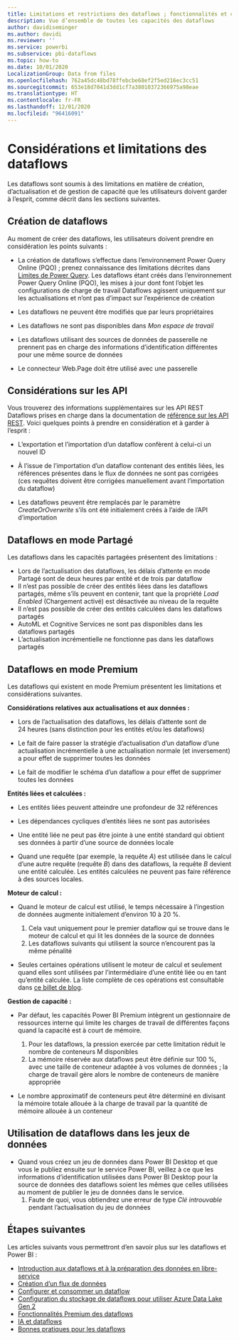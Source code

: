 ```yaml
---
title: Limitations et restrictions des dataflows ; fonctionnalités et connecteurs pris en charge
description: Vue d’ensemble de toutes les capacités des dataflows
author: davidiseminger
ms.author: davidi
ms.reviewer: ''
ms.service: powerbi
ms.subservice: pbi-dataflows
ms.topic: how-to
ms.date: 10/01/2020
LocalizationGroup: Data from files
ms.openlocfilehash: 762a45dc48bd78ffebcbe68ef2f5ed216ec3cc51
ms.sourcegitcommit: 653e18d7041d3dd1cf7a38010372366975a98eae
ms.translationtype: HT
ms.contentlocale: fr-FR
ms.lasthandoff: 12/01/2020
ms.locfileid: "96416091"
---
```

# <a name="dataflows-limitations-and-considerations"></a>Considérations et limitations des dataflows

Les dataflows sont soumis à des limitations en matière de création, d’actualisation et de gestion de capacité que les utilisateurs doivent garder à l’esprit, comme décrit dans les sections suivantes.

## <a name="dataflow-authoring"></a>Création de dataflows

Au moment de créer des dataflows, les utilisateurs doivent prendre en considération les points suivants :

* La création de dataflows s’effectue dans l’environnement Power Query Online (PQO) ; prenez connaissance des limitations décrites dans [Limites de Power Query](/power-query/power-query-online-limits).
Les dataflows étant créés dans l’environnement Power Query Online (PQO), les mises à jour dont font l’objet les configurations de charge de travail Dataflows agissent uniquement sur les actualisations et n’ont pas d’impact sur l’expérience de création

* Les dataflows ne peuvent être modifiés que par leurs propriétaires

* Les dataflows ne sont pas disponibles dans *Mon espace de travail*

* Les dataflows utilisant des sources de données de passerelle ne prennent pas en charge des informations d’identification différentes pour une même source de données

* Le connecteur Web.Page doit être utilisé avec une passerelle

## <a name="api-considerations"></a>Considérations sur les API

Vous trouverez des informations supplémentaires sur les API REST Dataflows prises en charge dans la documentation de [référence sur les API REST](/rest/api/power-bi/dataflows). Voici quelques points à prendre en considération et à garder à l’esprit :

* L’exportation et l’importation d’un dataflow confèrent à celui-ci un nouvel ID

* À l’issue de l’importation d’un dataflow contenant des entités liées, les références présentes dans le flux de données ne sont pas corrigées (ces requêtes doivent être corrigées manuellement avant l’importation du dataflow)

* Les dataflows peuvent être remplacés par le paramètre *CreateOrOverwrite* s’ils ont été initialement créés à l’aide de l’API d’importation

## <a name="dataflows-in-shared"></a>Dataflows en mode Partagé

Les dataflows dans les capacités partagées présentent des limitations :

* Lors de l’actualisation des dataflows, les délais d’attente en mode Partagé sont de deux heures par entité et de trois par dataflow
* Il n’est pas possible de créer des entités liées dans les dataflows partagés, même s’ils peuvent en contenir, tant que la propriété *Load Enabled* (Chargement activé) est désactivée au niveau de la requête
* Il n’est pas possible de créer des entités calculées dans les dataflows partagés
* AutoML et Cognitive Services ne sont pas disponibles dans les dataflows partagés
* L’actualisation incrémentielle ne fonctionne pas dans les dataflows partagés

## <a name="dataflows-in-premium"></a>Dataflows en mode Premium

Les dataflows qui existent en mode Premium présentent les limitations et considérations suivantes.

**Considérations relatives aux actualisations et aux données :**

* Lors de l’actualisation des dataflows, les délais d’attente sont de 24 heures (sans distinction pour les entités et/ou les dataflows)

* Le fait de faire passer la stratégie d’actualisation d’un dataflow d’une actualisation incrémentielle à une actualisation normale (et inversement) a pour effet de supprimer toutes les données

* Le fait de modifier le schéma d’un dataflow a pour effet de supprimer toutes les données

**Entités liées et calculées :**

* Les entités liées peuvent atteindre une profondeur de 32 références

* Les dépendances cycliques d’entités liées ne sont pas autorisées

* Une entité liée ne peut pas être jointe à une entité standard qui obtient ses données à partir d’une source de données locale

* Quand une requête (par exemple, la requête *A*) est utilisée dans le calcul d’une autre requête (requête *B*) dans des dataflows, la requête *B* devient une entité calculée. Les entités calculées ne peuvent pas faire référence à des sources locales.


**Moteur de calcul :**

* Quand le moteur de calcul est utilisé, le temps nécessaire à l’ingestion de données augmente initialement d’environ 10 à 20 %.

  1. Cela vaut uniquement pour le premier dataflow qui se trouve dans le moteur de calcul et qui lit les données de la source de données
  2. Les dataflows suivants qui utilisent la source n’encourent pas la même pénalité

* Seules certaines opérations utilisent le moteur de calcul et seulement quand elles sont utilisées par l’intermédiaire d’une entité liée ou en tant qu’entité calculée. La liste complète de ces opérations est consultable dans [ce billet de blog](http://petcu40.blogspot.com/2019/06/m-folding-in-enhanced-engine-of-power.html).


**Gestion de capacité :**

* Par défaut, les capacités Power BI Premium intègrent un gestionnaire de ressources interne qui limite les charges de travail de différentes façons quand la capacité est à court de mémoire.

  1. Pour les dataflows, la pression exercée par cette limitation réduit le nombre de conteneurs M disponibles
  2. La mémoire réservée aux dataflows peut être définie sur 100 %, avec une taille de conteneur adaptée à vos volumes de données ; la charge de travail gère alors le nombre de conteneurs de manière appropriée

* Le nombre approximatif de conteneurs peut être déterminé en divisant la mémoire totale allouée à la charge de travail par la quantité de mémoire allouée à un conteneur

## <a name="dataflow-usage-in-datasets"></a>Utilisation de dataflows dans les jeux de données

* Quand vous créez un jeu de données dans Power BI Desktop et que vous le publiez ensuite sur le service Power BI, veillez à ce que les informations d’identification utilisées dans Power BI Desktop pour la source de données des dataflows soient les mêmes que celles utilisées au moment de publier le jeu de données dans le service.
  1. Faute de quoi, vous obtiendrez une erreur de type *Clé introuvable* pendant l’actualisation du jeu de données

## <a name="next-steps"></a>Étapes suivantes
Les articles suivants vous permettront d’en savoir plus sur les dataflows et Power BI :

* [Introduction aux dataflows et à la préparation des données en libre-service](dataflows-introduction-self-service.md)
* [Création d’un flux de données](dataflows-create.md)
* [Configurer et consommer un dataflow](dataflows-configure-consume.md)
* [Configuration du stockage de dataflows pour utiliser Azure Data Lake Gen 2](dataflows-azure-data-lake-storage-integration.md)
* [Fonctionnalités Premium des dataflows](dataflows-premium-features.md)
* [IA et dataflows](dataflows-machine-learning-integration.md)
* [Bonnes pratiques pour les dataflows](dataflows-best-practices.md)
